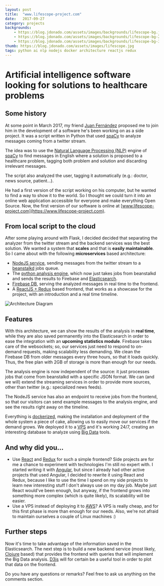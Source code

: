 ```yaml
---
layout: post
title:  "www.lifescope-project.com"
date:   2017-09-27
category: projects
backgrounds:
    - https://blog.jdonado.com/assets/images/backgrounds/lifescope-bg.jpg
    - https://blog.jdonado.com/assets/images/backgrounds/lifescope-bg-2.jpg
    - https://blog.jdonado.com/assets/images/backgrounds/lifescope-bg-3.jpg
thumb: https://blog.jdonado.com/assets/images/lifescope.jpg
tags: python ai nlp nodejs docker architecture reactjs redux
---
```


# Artificial intelligence software looking for solutions to healthcare problems

## Some history

At some point in March 2017, my friend [Juan Fernández](https://www.linkedin.com/in/juanff/) proposed me to join him in the development of a software he's been working on as a side project. It was a script written in Python that used [spaCy](https://spacy.io/) to analyze messages coming from a twitter stream.

The idea was to use the [Natural Language Processing (NLP)](https://en.wikipedia.org/wiki/Natural_language_processing) engine of [spaCy](https://spacy.io/) to find messages in English where a solution is proposed to a healthcare problem, tagging both problem and solution and discarding irrelevant messages.

The script also analyzed the user, tagging it automatically (e.g.: doctor, news source, patient...).

He had a first version of the script working on his computer, but he wanted to find a way to show it to the world. So I thought we could turn it into an online web application accessible for everyone and make everything Open Source. Now, the first version of our software is online at [www.lifescope-project.com](https://www.lifescope-project.com).

## From local script to the cloud

After some playing around with Flask, I decided decided that separating the analyzer from the twitter stream and the backend services was the best solution. We wanted a system that **scales** and that is **easily maintainable**. So I came about with the following **microservices** based architecture:

- [NodeJS service](https://github.com/fjrd84/health-nlp-node), sending messages from the twitter stream to a [beanstalkd](http://kr.github.io/beanstalkd/) jobs queue.
- The [python analysis engine](https://github.com/fjrd84/health-nlp-analysis), which now just takes jobs from beanstalkd and sends the results to Firebase and [Elasticsearch](https://www.elastic.co/products/elasticsearch).
- [Firebase DB](https://firebase.google.com), serving the analyzed messages in real time to the frontend.
- A [ReactJS + Redux](https://github.com/fjrd84/health-nlp-react) based frontend, that works as a showcase for the project, with an introduction and a real time timeline.

![Architecture Diagram](https://blog.jdonado.com/assets/images/lifescope-architecture.png "Architecture Diagram")

## Features

With this architecture, we can show the results of the analysis in **real time**, while they are also saved permanently into the Elasticsearch in order to ease the integration with an **upcoming statistics module**. Firebase takes care of the websockets; so, our services just need to respond to on-demand requests, making scalability less demanding. We clean the Firebase DB from older messages every three hours, so that it loads quickly. Thus, the free plan with 2GB of storage is more than enough for our needs.

The analysis engine is now independent of the source: it just processes jobs that come from beanstalkd with a specific JSON format. We can (and we will) extend the streaming services in order to provide more sources, other than twitter (e.g.: specialized news feeds).

The NodeJS service has also an endpoint to receive jobs from the frontend, so that our visitors can send example messages to the analysis engine, and see the results right away on the timeline.

Everything is [dockerized](https://www.docker.com/), making the installation and deployment of the whole system a piece of cake, allowing us to easily move our services if the demand grows. We deployed it to a [VPS](https://en.wikipedia.org/wiki/Virtual_private_server) and it's working 24/7, creating an interesting database to analyze using [Big Data](https://en.wikipedia.org/wiki/Big_data) tools.

## And why did you...

- Use [React](https://facebook.github.io/react/) and [Redux](http://redux.js.org/) for such a simple frontend? Side projects are for me a chance to experiment with technologies I'm still no expert with. I started writing it with [Angular](https://github.com/fjrd84/health-nlp-frontend), but since I already had other active projects that used Angular, I decided to rewrite it using React and Redux, because I like to use the time I spend on my side projects to learn new interesting stuff I don't always use on my day job. Maybe just React would've been enough, but anyway, if the frontend grows into something more complex (which is quite likely), its scalability will be easier.
- Use a VPS instead of deploying it to [AWS](https://aws.amazon.com)? A VPS is really cheap, and for this first phase is more than enough for our needs. Also, we're not afraid to maintain ourselves a couple of Linux machines :)


## Further steps

Now it's time to take advantage of the information saved in the Elasticsearch. The next step is to build a new backend service (most likely, [Clojure](https://clojure.org/) based) that provides the frontend with queries that will implement the Big Data analysis. [D3js](https://d3js.org/) will for certain be a useful tool in order to plot that data on the frontend.

Do you have any questions or remarks? Feel free to ask us anything on the comments section.